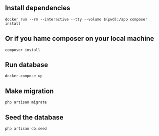 ## Install dependencies

```
docker run --rm --interactive --tty --volume $(pwd):/app composer install
```

## Or if you hame composer on your local machine

```
composer install
```

## Run database

```
docker-compose up
```

## Make migration

```
php artisan migrate
```

## Seed the database

```
php artisan db:seed
```
